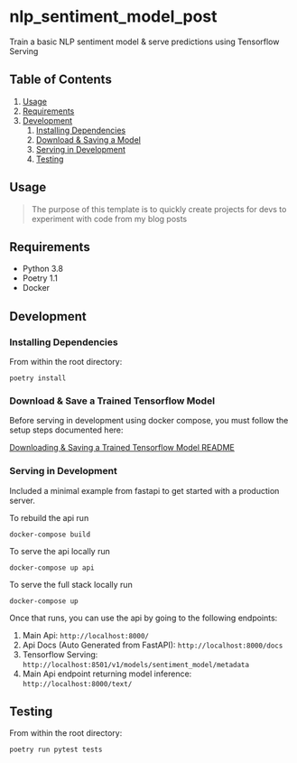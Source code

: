# nlp_sentiment_model_post
Train a basic NLP sentiment model & serve predictions using Tensorflow Serving

## Table of Contents

1. [Usage](#Usage)
1. [Requirements](#requirements)
1. [Development](#development)
    1. [Installing Dependencies](#installing-dependencies)
    1. [Download & Saving a Model](#download--save-a-trained-tensorflow-model)
    1. [Serving in Development](#serving-in-development)
    1. [Testing](#testing)

## Usage

>The purpose of this template is to quickly create projects for devs to experiment with code from my blog posts

## Requirements

- Python 3.8
- Poetry 1.1
- Docker

## Development

### Installing Dependencies

From within the root directory:

```
poetry install
```

### Download & Save a Trained Tensorflow Model

Before serving in development using docker compose, you must follow the setup steps documented here:

[Downloading & Saving a Trained Tensorflow Model README](./saved_models/README.md)

### Serving in Development

Included a minimal example from fastapi to get started with a production server.

To rebuild the api run
```
docker-compose build
```

To serve the api locally run
```
docker-compose up api
```

To serve the full stack locally run
```
docker-compose up
```

Once that runs, you can use the api by going to the following endpoints:
1. Main Api: `http://localhost:8000/`
1. Api Docs (Auto Generated from FastAPI): `http://localhost:8000/docs`
1. Tensorflow Serving: `http://localhost:8501/v1/models/sentiment_model/metadata`
1. Main Api endpoint returning model inference: `http://localhost:8000/text/`

## Testing

From within the root directory:
```
poetry run pytest tests
```

